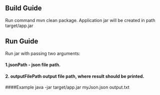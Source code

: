 ## Build Guide
 Run command mvn clean package. Application jar will be created in path target/app.jar
 
 ## Run Guide
 
 Run jar with passing two arguments:
 
  #### 1.jsonPath - json file path.
  #### 2. outputFilePath output file path, where result should be printed.
 
 ####Example java -jar target/app.jar myJson.json output.txt